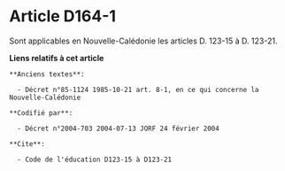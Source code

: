 # Article D164-1

Sont applicables en Nouvelle-Calédonie les articles D. 123-15 à D. 123-21.

**Liens relatifs à cet article**

	**Anciens textes**:

	  - Décret n°85-1124 1985-10-21 art. 8-1, en ce qui concerne la Nouvelle-Calédonie

	**Codifié par**:

	  - Décret n°2004-703 2004-07-13 JORF 24 février 2004

	**Cite**:

	  - Code de l'éducation D123-15 à D123-21
